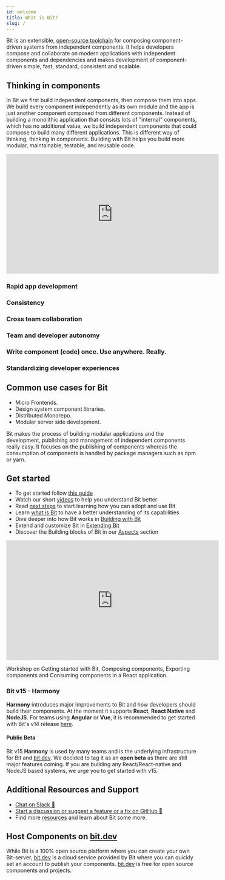 ```yaml
---
id: welcome
title: What is Bit?
slug: /
---
```


Bit is an extensible, [open-source toolchain](https://github.com/teambit/bit) for composing component-driven systems from independent components. It helps developers compose and collaborate on modern applications with independent components and dependencies and makes development of component-driven simple, fast, standard, consistent and scalable.

## Thinking in components

In Bit we first build independent components, then compose them into apps. We build every component independently as its own module and the app is just another component composed from different components. 
Instead of building a monolithic application that consists lots of "internal" components, which has no additional value,
we build independent components that could compose to build many different applications. This is different way of thinking, thinking in components. Building with Bit helps you build more modular, maintainable, testable, and reusable code.

<iframe width="560" height="315" src="https://www.youtube.com/embed/mbURSw1fhoc" title="Building Components in Harmony" frameborder="0" allow="accelerometer; autoplay; clipboard-write; encrypted-media; gyroscope; picture-in-picture" allowfullscreen></iframe>

### Rapid app development

### Consistency

### Cross team collaboration

### Team and developer autonomy

### Write component (code) once. Use anywhere. Really.

### Standardizing developer experiences


## Common use cases for Bit

- Micro Frontends.
- Design system component libraries.
- Distributed Monorepo.
- Modular server side development.

Bit makes the process of building modular applications and the development, publishing and management of independent components really easy. It focuses on the publishing of components whereas the consumption of components is handled by package managers such as npm or yarn.

## Get started

- To get started follow [this guide](/getting-started/installing-bit)
- Watch our short [videos](/resources/videos) to help you understand Bit better
- Read [next steps](getting-started/whats-next) to start learning how you can adopt and use Bit
- Learn [what is Bit](essentials/what-is-bit) to have a better understanding of its capabilities
- Dive deeper into how Bit works in [Building with Bit](/building-with-bit/manage-workspace)
- Extend and customize Bit in [Extending Bit](/extending-bit/adding-a-new-tab)
- Discover the Building blocks of Bit in our [Aspects](/aspects/aspects-overview) section

<iframe width="560" height="315" src="https://www.youtube.com/embed/7afMBwj5fR4" title="Let's Build with Bit" frameborder="0" allow="accelerometer; autoplay; clipboard-write; encrypted-media; gyroscope; picture-in-picture" allowfullscreen></iframe>

Workshop on Getting started with Bit, Composing components, Exporting components and Consuming components in a React application.

### Bit v15 - Harmony

**Harmony** introduces major improvements to Bit and how developers should build their components. At the moment it supports **React**, **React Native** and **NodeJS**. For teams using **Angular** or **Vue**, it is recommended to get started with Bit's v14 release [here](https://docs.bit.dev).

#### Public Beta

Bit v15 **Harmony** is used by many teams and is the underlying infrastructure for Bit and [bit.dev](https://bit.dev). We decided to tag it as an **open beta** as there are still major features coming. If you are building any React/React-native and NodeJS based systems, we urge you to get started with v15.

## Additional Resources and Support

- [Chat on Slack :beers:](https://join.slack.com/t/bit-dev-community/shared_invite/zt-o2tim18y-UzwOCFdTafmFKEqm2tXE4w)
- [Start a discussion or suggest a feature or a fix on GitHub :wrench:](https://github.com/teambit/bit/issues)
- Find more [resources](resources/conference-talks) and learn about Bit some more.

## Host Components on [bit.dev](https://bit.dev)

While Bit is a 100% open source platform where you can create your own Bit-server, [bit.dev](https://bit.dev) is a cloud service provided by Bit where you can quickly set an account to publish your components. [bit.dev](https://bit.dev) is free for open source components and projects.
